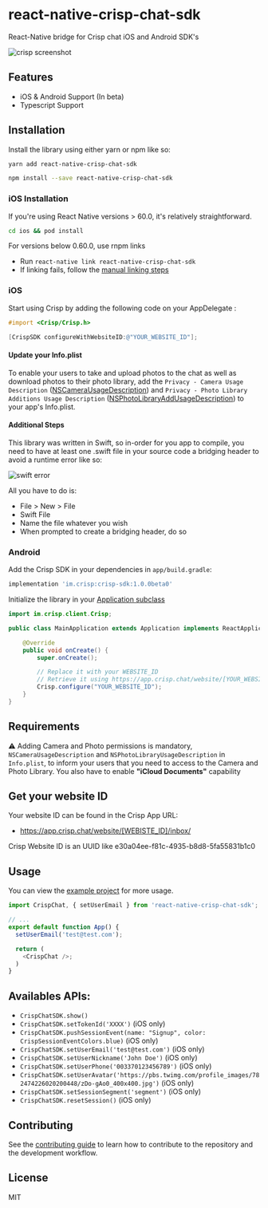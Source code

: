 # react-native-crisp-chat-sdk

React-Native bridge for Crisp chat iOS and Android SDK&#39;s

![crisp screenshot](./screenshot.png)

## Features

- iOS & Android Support (In beta)
- Typescript Support

## Installation

Install the library using either yarn or npm like so:

```sh
yarn add react-native-crisp-chat-sdk
```

```sh
npm install --save react-native-crisp-chat-sdk
```

### iOS Installation

If you're using React Native versions > 60.0, it's relatively straightforward.

```sh
cd ios && pod install
```

For versions below 0.60.0, use rnpm links

- Run `react-native link react-native-crisp-chat-sdk`
- If linking fails, follow the
  [manual linking steps](https://facebook.github.io/react-native/docs/linking-libraries-ios.html#manual-linking)

### iOS

Start using Crisp by adding the following code on your AppDelegate :

```objective-c
#import <Crisp/Crisp.h>

[CrispSDK configureWithWebsiteID:@"YOUR_WEBSITE_ID"];
```

#### Update your Info.plist

To enable your users to take and upload photos to the chat as well as download photos to their photo library, add the
`Privacy - Camera Usage Description` ([NSCameraUsageDescription](https://developer.apple.com/documentation/bundleresources/information_property_list/nscamerausagedescription)) and `Privacy - Photo Library Additions Usage Description` ([NSPhotoLibraryAddUsageDescription](https://developer.apple.com/documentation/bundleresources/information_property_list/nsphotolibraryaddusagedescription)) to your app's Info.plist.

#### Additional Steps

This library was written in Swift, so in-order for you app to compile, you need to have at least one .swift file in your source code a bridging header to avoid a runtime error like so:

![swift error](./swift-error.png)

All you have to do is:

- File > New > File
- Swift File
- Name the file whatever you wish
- When prompted to create a bridging header, do so

### Android

Add the Crisp SDK in your dependencies in `app/build.gradle`:

```groovy
implementation 'im.crisp:crisp-sdk:1.0.0beta0'
```

Initialize the library in your [Application subclass](MainApplication.java)

```java
import im.crisp.client.Crisp;

public class MainApplication extends Application implements ReactApplication {

    @Override
    public void onCreate() {
        super.onCreate();

        // Replace it with your WEBSITE_ID
        // Retrieve it using https://app.crisp.chat/website/[YOUR_WEBSITE_ID]/
        Crisp.configure("YOUR_WEBSITE_ID");
    }
}
```

## Requirements

⚠️ Adding Camera and Photo permissions is mandatory, `NSCameraUsageDescription` and `NSPhotoLibraryUsageDescription` in `Info.plist`, to inform your users that you need to access to the Camera and Photo Library. You also have to enable **"iCloud Documents"** capability

## Get your website ID

Your website ID can be found in the Crisp App URL:

- https://app.crisp.chat/website/[WEBISTE_ID]/inbox/

Crisp Website ID is an UUID like e30a04ee-f81c-4935-b8d8-5fa55831b1c0

## Usage

You can view the [example project](./example/src/App.tsx) for more usage.

```js
import CrispChat, { setUserEmail } from 'react-native-crisp-chat-sdk';

// ...
export default function App() {
  setUserEmail('test@test.com');

  return (
    <CrispChat />;
  )
}
```

## Availables APIs:

- `CrispChatSDK.show()`
- `CrispChatSDK.setTokenId('XXXX')` (iOS only)
- `CrispChatSDK.pushSessionEvent(name: "Signup", color: CrispSessionEventColors.blue)` (iOS only)
- `CrispChatSDK.setUserEmail('test@test.com')` (iOS only)
- `CrispChatSDK.setUserNickname('John Doe')` (iOS only)
- `CrispChatSDK.setUserPhone('003370123456789')` (iOS only)
- `CrispChatSDK.setUserAvatar('https://pbs.twimg.com/profile_images/782474226020200448/zDo-gAo0_400x400.jpg')` (iOS only)
- `CrispChatSDK.setSessionSegment('segment')` (iOS only)
- `CrispChatSDK.resetSession()` (iOS only)

## Contributing

See the [contributing guide](CONTRIBUTING.md) to learn how to contribute to the repository and the development workflow.

## License

MIT
